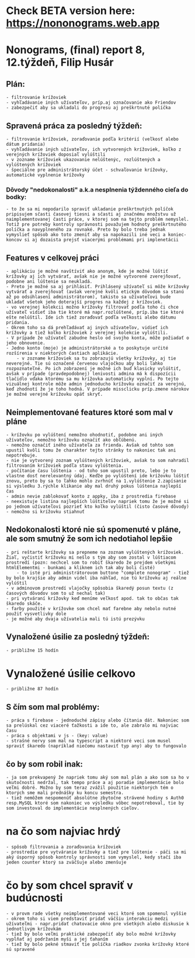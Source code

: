 # Check BETA version here: https://nononograms.web.app
# Nonograms, (final) report 8, 12.týždeň, Filip Husár

## Plán:
    - filtrovanie krížoviek
    - vyhľadávanie iných užívateľov, príp.aj označovanie ako Friendov
    - zabezpečiť aby sa ukladali do progresu aj preškrtnuté políčka

## Spravená práca za posledný týždeň:
    - filtrovanie krížoviek, zoraďovanie podľa kritérií (veľkosť alebo dátum pridania)
    - vyhľadávanie iných užívateľov, ich vytvorených krížoviek, koľko z verejných krížoviek doposiaľ vylúštili
    - v zozname krížoviek ukazovanie nelúštenýc, rozlúštených a vylúštených krížoviek
    - špeciálne pre administrátorský účet - schvaľovanie krížovky, automatické vyplnenie krížovky

### Dôvody "nedokonalosti" a.k.a nesplnenia týždenného cieľa do bodky:

    - to že sa mi nepodarilo spraviť ukladanie preškrtnutých políčok pripisujem sčasti časovej tiesni a sčasti aj značnému množstvu už naimplementovanej časti práce, v ktorej som na tejto problém nemyslel. Totiž pre potreby kontroly správnosti považujem hodnoty preškrtnutého políčka a navyplneného za rovnaké. Preto by bolo treba jednak vymyslieť spôsob ako toto zmeniť aby sa napokazili iné veci a koniec-koncov si aj dozaista prejsť viacerými problémami pri implenetácii

## Features v celkovej práci
    - aplikáciu je možné navštíviť ako anonym, kde je možné lúštiť krížovky aj ich vytvárať, avšak nie je možné vytvorené zverejňovať, podobne ani lúštenie sa neukladá.
    - Preto je možné sa aj prihlásiť. Prihlásený užívateľ si môže krížovky vytvárať a zverejňovať (avšak verejné kvôli etickým dôvodom sa stanú až po odsúhlasení administrátorom), takisto sa užívateľovi bude ukladať všetok jeho doterajší progres na každej z krížoviek.
    - vo verejnej kolekcii možno krížovky filtrovať podľa toho či chce užívateľ vidieť iba tie ktoré má napr.rozlúštené, príp.iba tie ktoré ešte nelúštil. Ide ich tiež zoraďovať podľa veľkosti alebo dátumu pridania.
    - Okrem toho sa dá prehľadávať aj iných užívateľov, vidieť ich krížovky a tiež koľko krížoviek z verejnej kolekcie vylúštili.
    - V prípade že užívateľ zabudne heslo od svojho konta, môže požiadať o jeho obnovenie.
    - Jedno konto (moje) je administrátorské a to poskytuje určité rozšírenia v niektorých častiach aplikácie.
        - v zozname krížoviek sa tu zobrazujú všetky krížovky, aj tie neverejné. Tie sú označené červenou vlajočkou aby boli ľahko rozpoznateľné. Po ich zobrazení je možné ich buď klasicky vylúštiť, avšak v prípade (pravdepodobnej) lenivosti admina má k dispozícii tlačidlo vďaka ktorému sa mu krížovka automaticky vyplní. Po tejto vizuálnej kontrole môže admin jednoducho krížovku označiť za verejnú, keď zhodnotí že je toho hodná. V prípade missclicku príp.zmene nárokov je možné verejné krížovku opäť skryť.

## Neimplementované features ktoré som mal v pláne
    - krížovku po vylúštení nemožno ohodnotiť, podobne ani iných užívateľov, nemožno krížovku označiť ako obľúbenú.
    - nemožno označiť iného užívateľa za frienda. Avšak od tohto som upustil kvôli tomu že charakter tejto stránky to nakoniec tak ani nepotrebuje.
    - nie je vytvorený zoznam vylúštených krížoviek, avšak to som nahradil filtrovaním krížoviek podľa stavu vylúštenia.
    - počítanie času lúštenia - od toho som upustil preto, lebo je to vlastne dosť nerelevantný údaj. Keďže po vylúštení ide krížovku lúštiť znovu, preto by sa to ľahko mohlo zvrhnúť na 1.vylúštenie 2.zapísanie si výsledku 3.rýchle klikanie aby mal druhý pokus lúštenia najlepší čas
    - admin nevie zablokovať konto z appky, iba z prostredia firebase
    - neexistuje listina najlepších lúštiteľov napriek tomu že je možné si po jednom užívateľovi pozrieť kto koľko vylúštil (čisto časové dôvody)
    - nemožno si krížovku stiahnuť

## Nedokonalosti ktoré nie sú spomenuté v pláne, ale som smutný že som ich nedotiahol lepšie
    - pri reštarte krížovky sa prepneme na zoznam vylúštených krížoviek. Žiaľ, vyčistiť krížovku mi nešlo s tým aby som zostal v lúštiacom prostredí (pozn: nechcel som to robiť škaredo že prejdem všetkými htmlElementmi - bunkami a kliknem ich tak aby boli čisté)
        - to isté pri administrátorovom buttone "complete nonogram" - tiež by bolo krajšie aby admin videl iba náhľad, nie tú krížovku aj reálne vylúštil
    - v adminovom prostredí vlajočky spôsobia škaredý posun textu (z časových dôvodov som to už nechal tak)
    - pri vytváraní krížovky keď meníme veľkosť apod. tak to občas tak škaredo skáče.
    - farby použité v krížovke som chcel mať farebne aby nebolo nutné použiť vysvetlivky dole
    - je možné aby dvaja užívatelia mali tú istú prezývku

## Vynaložené úsilie za posledný týždeň:
    - približne 15 hodín

# Vynaložené úsilie celkovo
    - približne 87 hodín 

## S čím som mal problémy:
    - práca s firebase - jednoduché zápisy alebo čítania dát. Nakoniec som sa prelúskal cez viaceré ťažkosti a ide to, ale zabralo mi najviac času
    - práca s objektami v js - (key: value)
    - strašné nervy som mal na typescript a niektoré veci som musel spraviť škaredo (napríklad niečomu nastaviť typ any) aby to fungovalo

## čo by som robil inak:
    - ja som prekvapený že napriek tomu aký som mal plán a ako som sa ho v skutočnosti nedržal, tak tempo práce a aj poradie implementácie bolo veľmi dobré. Možno by som teraz zvážil použitie niektorých tém o ktorých sme mali prednášky ku koncu semestra.
    - tiež nemôžem nespomenúť absolútne zbytočne strávené hodiny s Auth0 resp.MySQL ktoré som nakoniec vo výsledku vôbec nepotreboval, tie by som investoval do implementácie nesplnených cieľov.

# na čo som najviac hrdý
    - spôsob filtrovania a zoraďovania krížoviek
    - prostredie pre vytváranie krížovky a tiež pre lúštenie - páči sa mi aký úsporný spôsob kontroly správnosti som vymyslel, kedy stačí iba jeden counter ktorý sa zväčšuje alebo zmenšuje
    

# čo by som chcel spraviť v budúcnosti
    - v provm rade všetky neimplementované veci ktoré som spomenul vyššie
    - okrem toho si viem predstaviť pridať väčšiu interakciu medzi užívateľmi - napr.pridať chatovacie okno pre všetkých alebo diskusie k jednotlivým krížovkám
    - tiež by bolo veľmi praktické zabezpečiť aby bolo možné krížovky vypĺňať aj podržaním myši a jej ťahaním
    - tiež by bolo pekné stmaviť tie políčka riadkov zvonka krížovky ktoré sú spravené 


